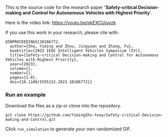 This is the source code for the research paper **'Safety-critical Decision-making and Control for Autonomous Vehicles with Highest Priority**'.

Here is the video link:  https://youtu.be/pkEXCUiuyzk

If you use this work in your research, please cite with:

```
@INPROCEEDINGS{10186772,
  author={Shu, Yiming and Zhou, Jingyuan and Zhang, Fu},
  booktitle={2023 IEEE Intelligent Vehicles Symposium (IV)}, 
  title={Safety-critical Decision-making and Control for Autonomous Vehicles with Highest Priority}, 
  year={2023},
  volume={},
  number={},
  pages={1-8},
  doi={10.1109/IV55152.2023.10186772}}
```



### Run an example

Download the files as a zip or clone into the repository.

```git
git clone https://github.com/YimingShu-teay/Safety-critical-Decision-making-and-Control.git
```

Click `run_simulation` to generate your own randomized GIF.

